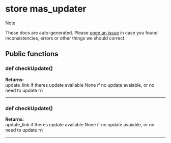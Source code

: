 # store mas_updater

> [!NOTE]
> These docs are auto-generated. Please [open an issue](https://github.com/Friends-of-Monika/mas-docs/issues/new)
> in case you found inconsistencies, errors or other things we should correct.

## Public functions

### def checkUpdate()

**Returns:**<br>
update_link if theres update available None if no update avaiable, or no need to update rn

---

### def checkUpdate()

**Returns:**<br>
update_link if theres update available None if no update avaiable, or no need to update rn

---

